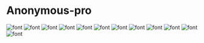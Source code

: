 Anonymous-pro
=============

![font](https://raw.githubusercontent.com/slagovskiy/fonts/master/monospace/anonymous-pro/preview/anonymous-pro01.png)
![font](https://raw.githubusercontent.com/slagovskiy/fonts/master/monospace/anonymous-pro/preview/anonymous-pro02.png)
![font](https://raw.githubusercontent.com/slagovskiy/fonts/master/monospace/anonymous-pro/preview/anonymous-pro03.png)
![font](https://raw.githubusercontent.com/slagovskiy/fonts/master/monospace/anonymous-pro/preview/anonymous-pro04.png)
![font](https://raw.githubusercontent.com/slagovskiy/fonts/master/monospace/anonymous-pro/preview/anonymous-pro05.png)
![font](https://raw.githubusercontent.com/slagovskiy/fonts/master/monospace/anonymous-pro/preview/anonymous-pro06.png)
![font](https://raw.githubusercontent.com/slagovskiy/fonts/master/monospace/anonymous-pro/preview/anonymous-pro07.png)
![font](https://raw.githubusercontent.com/slagovskiy/fonts/master/monospace/anonymous-pro/preview/anonymous-pro08.png)
![font](https://raw.githubusercontent.com/slagovskiy/fonts/master/monospace/anonymous-pro/preview/anonymous-pro09.png)
![font](https://raw.githubusercontent.com/slagovskiy/fonts/master/monospace/anonymous-pro/preview/anonymous-pro10.png)
![font](https://raw.githubusercontent.com/slagovskiy/fonts/master/monospace/anonymous-pro/preview/anonymous-pro11.png)
![font](https://raw.githubusercontent.com/slagovskiy/fonts/master/monospace/anonymous-pro/preview/anonymous-pro12.png)
